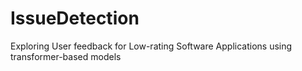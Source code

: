 # IssueDetection
Exploring User feedback for Low-rating Software Applications using transformer-based models
